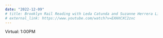 ```yaml
---
date: "2022-12-09"
# title: Brooklyn Rail Reading with Leda Catunda and Suzanne Herrera Li Puma
# external_link: https://www.youtube.com/watch?v=EXHXCXC2zxc
---
```


Virtual: 1:00PM